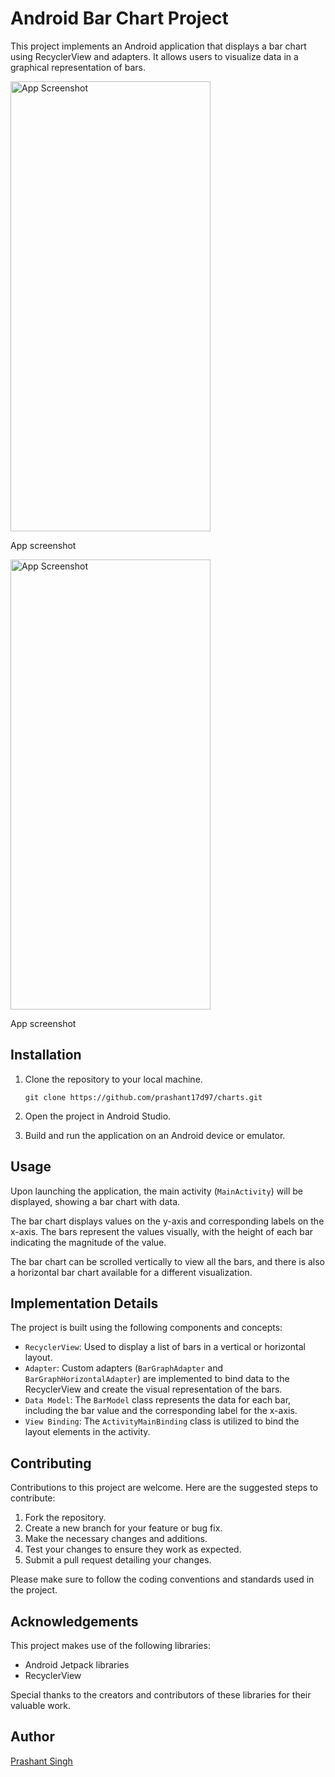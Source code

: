 # Android Bar Chart Project

This project implements an Android application that displays a bar chart using RecyclerView and adapters. It allows users to visualize data in a graphical representation of bars.

<img src="https://github.com/prashant17d97/charts/assets/84988691/6f3db782-763d-404c-9625-e90c21cc302f" alt="App Screenshot" height="720" width="320">

App screenshot

<img src="https://github.com/prashant17d97/charts/assets/84988691/4b434032-be3c-48e5-bdf5-cc27a760fd51" alt="App Screenshot" height="720" width="320">

App screenshot

## Installation

1. Clone the repository to your local machine.
   ```
   git clone https://github.com/prashant17d97/charts.git
   ```

2. Open the project in Android Studio.

3. Build and run the application on an Android device or emulator.

## Usage

Upon launching the application, the main activity (`MainActivity`) will be displayed, showing a bar chart with data.

The bar chart displays values on the y-axis and corresponding labels on the x-axis. The bars represent the values visually, with the height of each bar indicating the magnitude of the value.

The bar chart can be scrolled vertically to view all the bars, and there is also a horizontal bar chart available for a different visualization.

## Implementation Details

The project is built using the following components and concepts:

- `RecyclerView`: Used to display a list of bars in a vertical or horizontal layout.
- `Adapter`: Custom adapters (`BarGraphAdapter` and `BarGraphHorizontalAdapter`) are implemented to bind data to the RecyclerView and create the visual representation of the bars.
- `Data Model`: The `BarModel` class represents the data for each bar, including the bar value and the corresponding label for the x-axis.
- `View Binding`: The `ActivityMainBinding` class is utilized to bind the layout elements in the activity.

## Contributing

Contributions to this project are welcome. Here are the suggested steps to contribute:

1. Fork the repository.
2. Create a new branch for your feature or bug fix.
3. Make the necessary changes and additions.
4. Test your changes to ensure they work as expected.
5. Submit a pull request detailing your changes.

Please make sure to follow the coding conventions and standards used in the project.

## Acknowledgements

This project makes use of the following libraries:

- Android Jetpack libraries
- RecyclerView

Special thanks to the creators and contributors of these libraries for their valuable work.

## Author

[Prashant Singh](https://github.com/prashant17d97)
